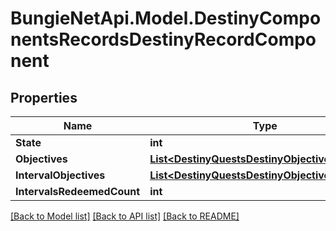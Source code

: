 # BungieNetApi.Model.DestinyComponentsRecordsDestinyRecordComponent
## Properties

Name | Type | Description | Notes
------------ | ------------- | ------------- | -------------
**State** | **int** |  | [optional] 
**Objectives** | [**List&lt;DestinyQuestsDestinyObjectiveProgress&gt;**](DestinyQuestsDestinyObjectiveProgress.md) |  | [optional] 
**IntervalObjectives** | [**List&lt;DestinyQuestsDestinyObjectiveProgress&gt;**](DestinyQuestsDestinyObjectiveProgress.md) |  | [optional] 
**IntervalsRedeemedCount** | **int** |  | [optional] 

[[Back to Model list]](../README.md#documentation-for-models) [[Back to API list]](../README.md#documentation-for-api-endpoints) [[Back to README]](../README.md)

